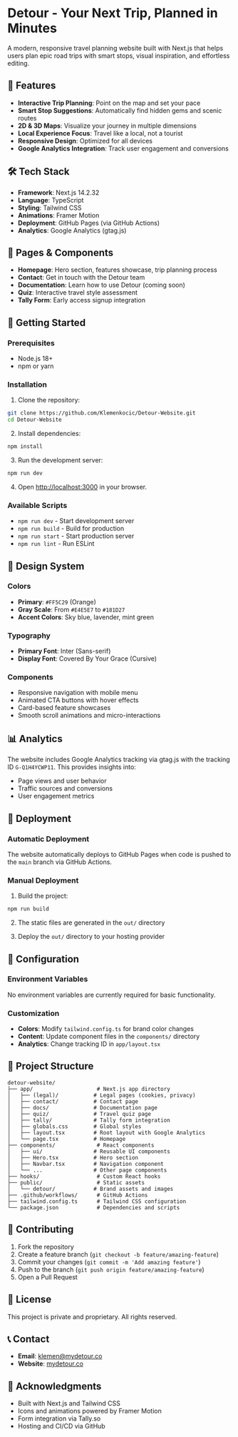 # Detour - Your Next Trip, Planned in Minutes

A modern, responsive travel planning website built with Next.js that helps users plan epic road trips with smart stops, visual inspiration, and effortless editing.

## 🚀 Features

- **Interactive Trip Planning**: Point on the map and set your pace
- **Smart Stop Suggestions**: Automatically find hidden gems and scenic routes
- **2D & 3D Maps**: Visualize your journey in multiple dimensions
- **Local Experience Focus**: Travel like a local, not a tourist
- **Responsive Design**: Optimized for all devices
- **Google Analytics Integration**: Track user engagement and conversions

## 🛠️ Tech Stack

- **Framework**: Next.js 14.2.32
- **Language**: TypeScript
- **Styling**: Tailwind CSS
- **Animations**: Framer Motion
- **Deployment**: GitHub Pages (via GitHub Actions)
- **Analytics**: Google Analytics (gtag.js)

## 📱 Pages & Components

- **Homepage**: Hero section, features showcase, trip planning process
- **Contact**: Get in touch with the Detour team
- **Documentation**: Learn how to use Detour (coming soon)
- **Quiz**: Interactive travel style assessment
- **Tally Form**: Early access signup integration

## 🚀 Getting Started

### Prerequisites

- Node.js 18+ 
- npm or yarn

### Installation

1. Clone the repository:
```bash
git clone https://github.com/Klemenkocic/Detour-Website.git
cd Detour-Website
```

2. Install dependencies:
```bash
npm install
```

3. Run the development server:
```bash
npm run dev
```

4. Open [http://localhost:3000](http://localhost:3000) in your browser.

### Available Scripts

- `npm run dev` - Start development server
- `npm run build` - Build for production
- `npm run start` - Start production server
- `npm run lint` - Run ESLint

## 🎨 Design System

### Colors
- **Primary**: `#FF5C29` (Orange)
- **Gray Scale**: From `#E4E5E7` to `#181D27`
- **Accent Colors**: Sky blue, lavender, mint green

### Typography
- **Primary Font**: Inter (Sans-serif)
- **Display Font**: Covered By Your Grace (Cursive)

### Components
- Responsive navigation with mobile menu
- Animated CTA buttons with hover effects
- Card-based feature showcases
- Smooth scroll animations and micro-interactions

## 📊 Analytics

The website includes Google Analytics tracking via gtag.js with the tracking ID `G-Q1H4YCWP11`. This provides insights into:

- Page views and user behavior
- Traffic sources and conversions
- User engagement metrics

## 🚀 Deployment

### Automatic Deployment

The website automatically deploys to GitHub Pages when code is pushed to the `main` branch via GitHub Actions.

### Manual Deployment

1. Build the project:
```bash
npm run build
```

2. The static files are generated in the `out/` directory

3. Deploy the `out/` directory to your hosting provider

## 🔧 Configuration

### Environment Variables

No environment variables are currently required for basic functionality.

### Customization

- **Colors**: Modify `tailwind.config.ts` for brand color changes
- **Content**: Update component files in the `components/` directory
- **Analytics**: Change tracking ID in `app/layout.tsx`

## 📁 Project Structure

```
detour-website/
├── app/                    # Next.js app directory
│   ├── (legal)/           # Legal pages (cookies, privacy)
│   ├── contact/           # Contact page
│   ├── docs/              # Documentation page
│   ├── quiz/              # Travel quiz page
│   ├── tally/             # Tally form integration
│   ├── globals.css        # Global styles
│   ├── layout.tsx         # Root layout with Google Analytics
│   └── page.tsx           # Homepage
├── components/             # React components
│   ├── ui/                # Reusable UI components
│   ├── Hero.tsx           # Hero section
│   ├── Navbar.tsx         # Navigation component
│   └── ...                # Other page components
├── hooks/                  # Custom React hooks
├── public/                 # Static assets
│   └── detour/            # Brand assets and images
├── .github/workflows/      # GitHub Actions
├── tailwind.config.ts      # Tailwind CSS configuration
└── package.json            # Dependencies and scripts
```

## 🤝 Contributing

1. Fork the repository
2. Create a feature branch (`git checkout -b feature/amazing-feature`)
3. Commit your changes (`git commit -m 'Add amazing feature'`)
4. Push to the branch (`git push origin feature/amazing-feature`)
5. Open a Pull Request

## 📄 License

This project is private and proprietary. All rights reserved.

## 📞 Contact

- **Email**: klemen@mydetour.co
- **Website**: [mydetour.co](https://mydetour.co)

## 🙏 Acknowledgments

- Built with Next.js and Tailwind CSS
- Icons and animations powered by Framer Motion
- Form integration via Tally.so
- Hosting and CI/CD via GitHub
